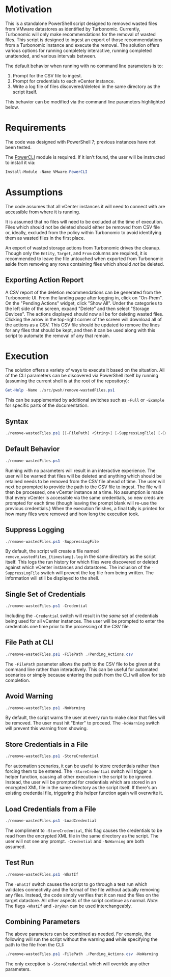 # Motivation

This is a standalone PowerShell script designed to removed wasted files from VMware datastores as identified by Turbonomic. Currently, Turbonomic will only make recommendations for the removal of wasted files. This script is designed to ingest an export of those recommendations from a Turbonomic instance and execute the removal. The solution offers various options for running completely interactive, running completed unattended, and various intervals between.

The default behavior when running with no command line parameters is to:

1. Prompt for the CSV file to ingest.
2. Prompt for credentials to each vCenter instance.
3. Write a log file of files discovered/deleted in the same directory as the script itself.

This behavior can be modified via the command line parameters highlighted below.

# Requirements

The code was designed with PowerShell 7; previous instances have not been tested.

The [PowerCLI](https://www.powershellgallery.com/packages/VMware.PowerCLI/) module is required. If it isn't found, the user will be instructed to install it via:

```powershell
Install-Module -Name VMware.PowerCLI
```

# Assumptions

The code assumes that all vCenter instances it will need to connect with are accessible from where it is running.

It is assumed that no files will need to be excluded at the time of execution. Files which should not be deleted should either be removed from CSV file or, ideally, excluded from the policy within Turbonomic to avoid identifying them as wasted files in the first place.

An export of wasted storage actions from Turbonomic drives the cleanup. Though only the `Entity`, `Target`, and `From` columns are required, it is recommended to leave the file untouched when exported from Turbonomic aside from removing any rows containing files which should _not_ be deleted.

## Exporting Action Report

A CSV report of the deletion recommendations can be generated from the Turbonomic UI. From the landing page after logging in, click on "On-Prem". On the "Pending Actions" widget, click "Show All". Under the categories to the left side of the screen, expand "Delete" and then select "Storage Devices". The actions displayed should now all be for deleting wasted files. Clicking the arrow in the top-right corner of the screen will download all of the actions as a CSV. This CSV file should be updated to remove the lines for any files that should be kept, and then it can be used along with this script to automate the removal of any that remain.

# Execution

The solution offers a variety of ways to execute it based on the situation. All of the CLI parameters can be discovered via PowerShell itself by running (assuming the current shell is at the root of the repository):

```powershell
Get-Help -Name ./src/pwsh/remove-wastedFiles.ps1
```

This can be supplemented by additional switches such as `-Full` or `-Example` for specific parts of the documentation.

## Syntax

```powershell
./remove-wastedFiles.ps1 [[-FilePath] <String>] [-SuppressLogFile] [-Credential] [-StoreCredential] [-LoadCredential] [-NoWarning] [-WhatIf]
```

## Default Behavior

```powershell
./remove-wastedFiles.ps1
```


Running with no parameters will result in an interactive experience. The user will be warned that files will be deleted and anything which should be retained needs to be removed from the CSV file ahead of time. The user will next be prompted to provide the path to the CSV file to ingest. The file will then be processed, one vCenter instance at a time. No assumption is made that every vCenter is accessible via the same credentials, so new creds are prompted for each time (though leaving the prompt blank will re-use the previous credentials.) When the execution finishes, a final tally is printed for how many files were removed and how long the execution took.

## Suppress Logging

```powershell
./remove-wastedFiles.ps1 -SuppressLogFile
```

By default, the script will create a file named `remove_wastedfiles_{timestamp}.log` in the same directory as the script itself. This logs the run history for which files were discovered or deleted against which vCenter instances and datastores. The inclusion of the `-SuppressLogFile` switch will prevent the log file from being written. The information will still be displayed to the shell.

## Single Set of Credentials

```powershell
./remove-wastedFiles.ps1 -Credential
```

Including the `-Credential` switch will result in the _same_ set of credentials being used for all vCenter instances. The user will be prompted to enter the credentials one time prior to the processing of the CSV file.

## File Path at CLI

```powershell
./remove-wastedFiles.ps1 -FilePath ./Pending_Actions.csv
```

The `-FilePath` parameter allows the path to the CSV file to be given at the command line rather than interactively. This can be useful for automated scenarios or simply because entering the path from the CLI will allow for tab completion.

## Avoid Warning

```powershell
./remove-wastedFiles.ps1 -NoWarning
```

By default, the script warns the user at every run to make clear that files will be removed. The user must hit "Enter" to proceed. The `-NoWarning` switch will prevent this warning from showing.

## Store Credentials in a File

```powershell
./remove-wastedFiles.ps1 -StoreCredential
```

For automation scenarios, it can be useful to store credentials rather than forcing them to be entered. The `-StoreCredential` switch will trigger a helper function, causing all other execution in the script to be ignored. Instead, the user will be prompted for credentials which are stored in an encrypted XML file in the same directory as the script itself. If there's an existing credential file, triggering this helper function again will overwrite it.

## Load Credentials from a File

```powershell
./remove-wastedFiles.ps1 -LoadCredential
```

The compliment to `-StoreCredential`, this flag causes the credentials to be read from the encrypted XML file in the same directory as the script. The user will not see any prompt. `-Credential` and `-NoWarning` are both assumed.

## Test Run

```powershell
./remove-wastedFiles.ps1 -WhatIf
```

The `-WhatIf` switch causes the script to go through a test run which validates connectivity and the format of the file without actually removing any files. Instead, the code simply verifies that it can read the files on the target datastore. All other aspects of the script continue as normal. _Note_: The flags `-WhatIf` and `-DryRun` can be used interchangeably.

## Combining Parameters

The above parameters can be combined as needed. For example, the following will run the script without the warning **and** while specifying the path to the file from the CLI:

```powershell
./remove-wastedFiles.ps1 -FilePath ./Pending_Actions.csv -NoWarning
```

The only exception is `-StoreCredential` which will override any other parameters.
